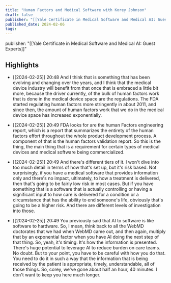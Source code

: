 ```yaml
---
title: "Human Factors and Medical Software with Korey Johnson"
draft: false
publisher: "[[Yale Certificate in Medical Software and Medical AI: Guest Experts]]"
published_date: 2024-02-06
tags:
---
```

publisher: "[[Yale Certificate in Medical Software and Medical AI: Guest Experts]]"


## Highlights
* [[2024-02-25]] 20:48  And I think that is something that has been evolving and changing over the years, and I think that the medical device industry will benefit from that once that is embraced a little bit more, because the driver currently, of the bulk of human factors work that is done in the medical device space are the regulations. The FDA started regulating human factors more stringently in about 2011, and since then, the amount of human factors work that we do in the medical device space has increased exponentially.

* [[2024-02-25]] 20:49  FDA looks for are the human Factors engineering report, which is a report that summarizes the entirety of the human factors effort throughout the whole product development process. A component of that is the human factors validation report. So this is the thing, the main thing that is a requirement for certain types of medical devices and medical software being commercialized.

* [[2024-02-25]] 20:49  And there's different tiers of it. I won't dive into too much detail in terms of how that's set up, but it's risk based. Not surprisingly, if you have a medical software that provides information only and there's no impact, ultimately, to how a treatment is delivered, then that's going to be fairly low risk in most cases. But if you have something that is a software that is actually controlling or having a significant input to how care is delivered for a condition or a circumstance that has the ability to end someone's life, obviously that's going to be a higher risk. And there are different levels of investigation into those.

* [[2024-02-25]] 20:49  You previously said that AI to software is like software to hardware. So, I mean, think back to all the WebMD doctorates that we had when WebMD came out, and then again, multiply that by an exponential factor when you have AI doing the next step of that thing. So, yeah, it's timing. It's how the information is presented. There's huge potential to leverage AI to reduce burden on care teams. No doubt. But to your point, you have to be careful with how you do that. You need to do it in such a way that the information that is being received by the patient is appropriate, timely, understandable, all of those things. So, corey, we've gone about half an hour, 40 minutes. I don't want to keep you here much longer.


